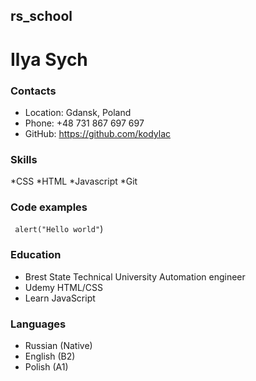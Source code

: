 ## **rs_school**
# Ilya Sych
### Contacts
* Location: Gdansk, Poland
* Phone: +48 731 867 697 697
* GitHub: https://github.com/kodylac
### Skills
*CSS
*HTML
*Javascript
*Git
### Code examples
``` alert("Hello world"```)
### Education
* Brest State Technical University
    Automation engineer
* Udemy 
    HTML/CSS
* Learn JavaScript
### Languages
* Russian (Native)
* English (B2)
* Polish (A1)

